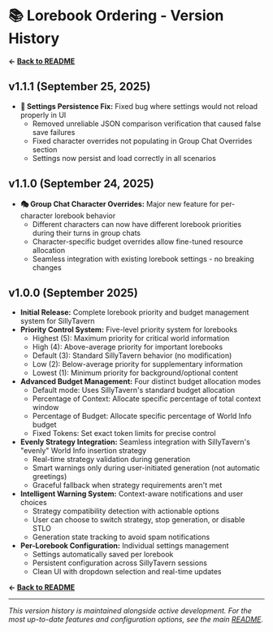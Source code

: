 # 📚 Lorebook Ordering - Version History

**← [Back to README](README.md)**

## v1.1.1 (September 25, 2025)
- **🔧 Settings Persistence Fix:** Fixed bug where settings would not reload properly in UI
  - Removed unreliable JSON comparison verification that caused false save failures
  - Fixed character overrides not populating in Group Chat Overrides section
  - Settings now persist and load correctly in all scenarios

## v1.1.0 (September 24, 2025)
- **🎭 Group Chat Character Overrides:** Major new feature for per-character lorebook behavior
  - Different characters can now have different lorebook priorities during their turns in group chats
  - Character-specific budget overrides allow fine-tuned resource allocation
  - Seamless integration with existing lorebook settings - no breaking changes

## v1.0.0 (September 2025)
- **Initial Release:** Complete lorebook priority and budget management system for SillyTavern
- **Priority Control System:** Five-level priority system for lorebooks
  - Highest (5): Maximum priority for critical world information
  - High (4): Above-average priority for important lorebooks
  - Default (3): Standard SillyTavern behavior (no modification)
  - Low (2): Below-average priority for supplementary information
  - Lowest (1): Minimum priority for background/optional content
- **Advanced Budget Management:** Four distinct budget allocation modes
  - Default mode: Uses SillyTavern's standard budget allocation
  - Percentage of Context: Allocate specific percentage of total context window
  - Percentage of Budget: Allocate specific percentage of World Info budget
  - Fixed Tokens: Set exact token limits for precise control
- **Evenly Strategy Integration:** Seamless integration with SillyTavern's "evenly" World Info insertion strategy
  - Real-time strategy validation during generation
  - Smart warnings only during user-initiated generation (not automatic greetings)
  - Graceful fallback when strategy requirements aren't met
- **Intelligent Warning System:** Context-aware notifications and user choices
  - Strategy compatibility detection with actionable options
  - User can choose to switch strategy, stop generation, or disable STLO
  - Generation state tracking to avoid spam notifications
- **Per-Lorebook Configuration:** Individual settings management
  - Settings automatically saved per lorebook
  - Persistent configuration across SillyTavern sessions
  - Clean UI with dropdown selection and real-time updates

**← [Back to README](README.md)**

---

*This version history is maintained alongside active development. For the most up-to-date features and configuration options, see the main [README](README.md).*